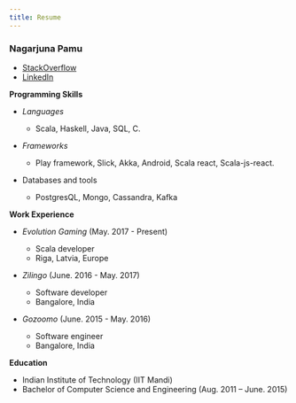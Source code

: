 ```yaml
---
title: Resume
---
```


### __Nagarjuna Pamu__

- [StackOverflow](https://stackoverflow.com/users/3798102/pamu)
- [LinkedIn](https://www.linkedin.com/in/nagarjunapamu)

__Programming Skills__

- _Languages_
  - Scala, Haskell, Java, SQL, C.

- _Frameworks_
  - Play framework, Slick, Akka, Android, Scala react, Scala-js-react.

- Databases and tools
  - PostgresQL, Mongo, Cassandra, Kafka

__Work Experience__

- _Evolution Gaming_ (May. 2017 - Present)
  - Scala developer
  - Riga, Latvia, Europe

- _Zilingo_ (June. 2016 - May. 2017)
  - Software developer
  - Bangalore, India

- _Gozoomo_ (June. 2015 - May. 2016)
  - Software engineer
  - Bangalore, India

__Education__

  - Indian Institute of Technology (IIT Mandi)
  - Bachelor of Computer Science and Engineering (Aug. 2011 – June. 2015)
